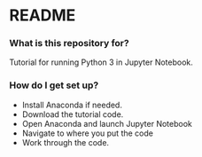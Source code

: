 # README #

### What is this repository for? ###

Tutorial for running Python 3 in Jupyter Notebook.

### How do I get set up? ###

* Install Anaconda if needed.
* Download the tutorial code.
* Open Anaconda and launch Jupyter Notebook
* Navigate to where you put the code
* Work through the code.
